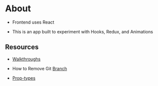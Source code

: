 # About

- Frontend uses React

- This is an app built to experiment with Hooks, Redux, and Animations

## Resources

- [Walkthroughs](https://www.leveluptutorials.com/tutorials/react-16-for-everyone/static-defaultprops-and-proptypes)

- How to Remove Git [Branch](https://www.educative.io/edpresso/how-to-delete-remote-branches-in-git)

- [Prop-types](https://www.npmjs.com/package/prop-types)
